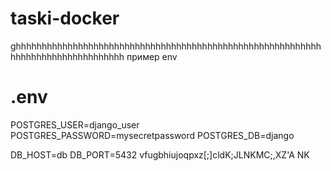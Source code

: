 # taski-docker
ghhhhhhhhhhhhhhhhhhhhhhhhhhhhhhhhhhhhhhhhhhhhhhhhhhhhhhhhhhhhhhhhhhhhhhhhhhhhhhhhh
пример env
# .env
POSTGRES_USER=django_user
POSTGRES_PASSWORD=mysecretpassword
POSTGRES_DB=django

DB_HOST=db
DB_PORT=5432
vfugbhiujoqpxz[;]cldK;JLNKMC;,XZ'A
NK
